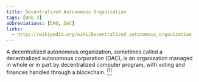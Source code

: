```yaml
---
title: Decentralized Autonomous Organization
tags: [Web 3]
abbreviations: [DAO, DAC]
links:
  - https://wikipedia.org/wiki/Decentralized_autonomous_organization
---
```


A decentralized autonomous organization, sometimes called a decentralized autonomous corporation (DAC), is an organization managed in whole or in part by decentralized computer program, with voting and finances handled through a blockchain. [<sup>[1]</sup>]({{page.links[0]}})
